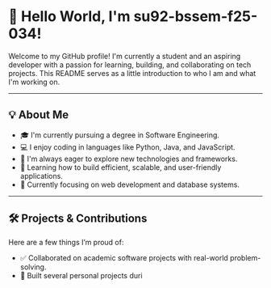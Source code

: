 # 👋 Hello World, I'm su92-bssem-f25-034!

Welcome to my GitHub profile! I'm currently a student and an aspiring developer with a passion for learning, building, and collaborating on tech projects. This README serves as a little introduction to who I am and what I'm working on.

---

## 💡 About Me

- 🎓 I'm currently pursuing a degree in Software Engineering.
- 💻 I enjoy coding in languages like Python, Java, and JavaScript.
- 🚀 I'm always eager to explore new technologies and frameworks.
- 🧠 Learning how to build efficient, scalable, and user-friendly applications.
- 🌱 Currently focusing on web development and database systems.

---

## 🛠️ Projects & Contributions

Here are a few things I’m proud of:
- ✅ Collaborated on academic software projects with real-world problem-solving.
- 🔧 Built several personal projects duri
